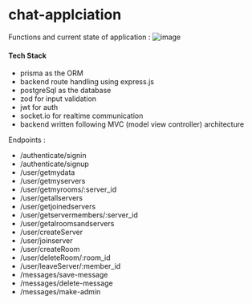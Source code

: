 # chat-applciation

Functions and current state of application :
![image](https://github.com/SagarSingh2003/chat-applciation-backend/assets/129133613/35756abd-cf61-4b51-bd62-9d5cc63994dc)


#### Tech Stack
- prisma as the ORM
- backend route handling using express.js
- postgreSql as the database
- zod for input validation
- jwt for auth
- socket.io for realtime communication
- backend written following MVC (model view controller) architecture
  

Endpoints : 

- /authenticate/signin
- /authenticate/signup
- /user/getmydata
- /user/getmyservers
- /user/getmyrooms/:server_id
- /user/getallservers
- /user/getjoinedservers
- /user/getservermembers/:server_id
- /user/getalroomsandservers
- /user/createServer
- /user/joinserver
- /user/createRoom
- /user/deleteRoom/:room_id
- /user/leaveServer/:member_id  
- /messages/save-message
- /messages/delete-message
- /messages/make-admin
